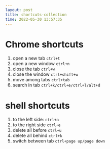 ```yaml
---
layout: post
title: shortcuts-collection
time: 2022-05-30 13:57:35
---
```

# Chrome shortcuts
1. open a new tab `ctrl+t`
2. open a new window `ctrl+n`
3. close the tab `ctrl+w`
4. close the window `ctrl+shift+w`
5. move among tabs `ctrl+tab`
6. search in tab `ctrl+k/ctrl+e/ctrl+l/alt+d`

# shell shortcuts
1. to the left side: `ctrl+a`
2. to the right side `ctrl+e`
3. delete all before `ctrl+u`
4. delete all behind `ctrl+k`
5. switch between tab `ctrl+page up/page down`